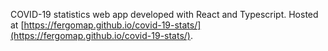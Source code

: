 COVID-19 statistics web app developed with React and Typescript. Hosted at [https://fergomap.github.io/covid-19-stats/](https://fergomap.github.io/covid-19-stats/).